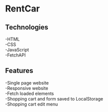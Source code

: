 # RentCar

## Technologies
-HTML  
-CSS  
-JavaScript  
-FetchAPI  

## Features
-Single page website  
-Responsive website  
-Fetch loaded elements  
-Shopping cart and form saved to LocalStorage  
-Shopping cart edit menu  
